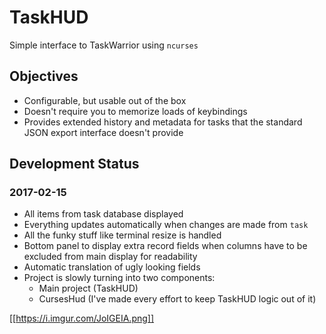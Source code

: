 # TaskHUD

Simple interface to TaskWarrior using `ncurses`

## Objectives

* Configurable, but usable out of the box
* Doesn't require you to memorize loads of keybindings
* Provides extended history and metadata for tasks that the standard JSON
  export interface doesn't provide

## Development Status

### 2017-02-15

* All items from task database displayed
* Everything updates automatically when changes are made from `task`
* All the funky stuff like terminal resize is handled
* Bottom panel to display extra record fields when columns have to be excluded
  from main display for readability
* Automatic translation of ugly looking fields
* Project is slowly turning into two components:
    * Main project (TaskHUD)
    * CursesHud (I've made every effort to keep TaskHUD logic out of it)

[[https://i.imgur.com/JoIGEIA.png]]

